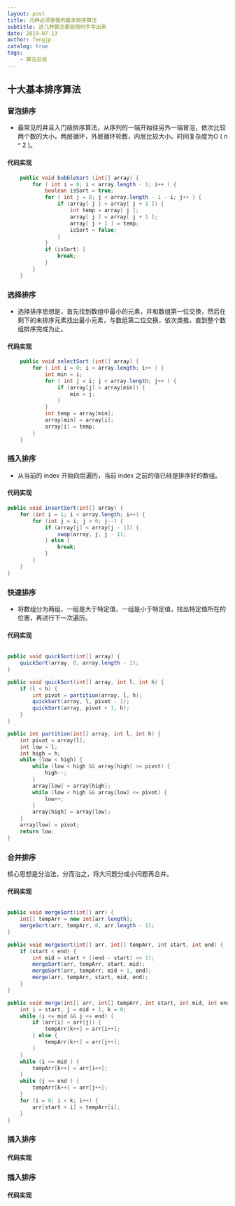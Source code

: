 ```yaml
---
layout: post
title: 几种必须掌握的基本排序算法
subtitle: 这几种算法要能随时手写出来
date: 2019-07-13
author: fengjp
catalog: true
tags:
    - 算法总结
---
```


## 十大基本排序算法

### 冒泡排序

- 最常见的并且入门级排序算法，从序列的一端开始往另外一端冒泡，依次比较两个数的大小。两层循环，外层循环轮数，内层比较大小。时间复杂度为O ( n ^ 2 )。

#### 代码实现
```java
    public void bubbleSort (int[] array) {
        for ( int i = 0; i < array.length - 1; i++ ) {
            boolean isSort = true;
            for ( int j = 0; j < array.length - 1 - i; j++ ) {
                if (array[ j ] > array[ j + 1 ]) {
                    int temp = array[ j ];
                    array[ j ] = array[ j + 1 ];
                    array[ j + 1 ] = temp;
                    isSort = false;
                }
            }
            if (isSort) {
                break;
            }
        }
    }
```
### 选择排序

- 选择排序思想是，首先找到数组中最小的元素，并和数组第一位交换，然后在剩下的未排序元素找出最小元素，与数组第二位交换，依次类推，直到整个数组排序完成为止。

#### 代码实现
```java
    public void selectSort (int[] array) {
        for ( int i = 0; i < array.length; i++ ) {
            int min = i;
            for ( int j = i; j < array.length; j++ ) {
                if (array[j] < array[min]) {
                    min = j;
                }
            }
            int temp = array[min];
            array[min] = array[i];
            array[i] = temp;
        }
    }
```
### 插入排序

- 从当前的 index 开始向后遍历，当前 index 之前的值已经是排序好的数组。

#### 代码实现

```java
public void insertSort(int[] array) {
    for (int i = 1; i < array.length; i++) {
        for (int j = i; j > 0; j--) {
            if (array[j] < array[j - 1]) {
                swap(array, j, j - 1);
            } else {
                break;
            }
        }
    }
}
```

### 快速排序

- 将数组分为两组，一组是大于特定值，一组是小于特定值，找出特定值所在的位置，再进行下一次遍历。

#### 代码实现

```java

public void quickSort(int[] array) {
    quickSort(array, 0, array.length - 1);
}

public void quickSort(int[] array, int l, int h) {
    if (l < h) {
        int pivot = partition(array, l, h);
        quickSort(array, l, pivot - 1);
        quickSort(array, pivot + 1, h);
    }
}

public int partition(int[] array, int l, int h) {
    int pivot = array[l];
    int low = l;
    int high = h;
    while (low < high) {
        while (low < high && array[high] >= pivot) {
            high--;
        }
        array[low] = array[high];
        while (low < high && array[low] <= pivot) {
            low++;
        }
        array[high] = array[low];
    }
    array[low] = pivot;
    return low;
}
```
### 合并排序

核心思想是分治法，分而治之，将大问题分成小问题再合并。

#### 代码实现

```java

public void mergeSort(int[] arr) {
    int[] tempArr = new int[arr.length];
    mergeSort(arr, tempArr, 0, arr.length - 1);
}

public void mergeSort(int[] arr, int[] tempArr, int start, int end) {
    if (start < end) {
        int mid = start + ((end - start) >> 1);
        mergeSort(arr, tempArr, start, mid);
        mergeSort(arr, tempArr, mid + 1, end);
        merge(arr, tempArr, start, mid, end);
    }
}

public void merge(int[] arr, int[] tempArr, int start, int mid, int end) {
    int i = start, j = mid + 1, k = 0;
    while (i <= mid && j <= end) {
        if (arr[i] < arr[j]) {
            tempArr[k++] = arr[i++];
        } else {
            tempArr[k++] = arr[j++];
        }
    }
    while (i <= mid ) {
        tempArr[k++] = arr[i++];
    }
    while (j <= end ) {
        tempArr[k++] = arr[j++];
    }
    for (i = 0; i < k; i++) {
        arr[start + i] = tempArr[i];
    }
}

```

### 插入排序


#### 代码实现
### 插入排序


#### 代码实现